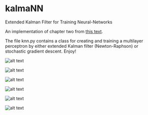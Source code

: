 # kalmaNN
Extended Kalman Filter for Training Neural-Networks

An implementation of chapter two from [this text](http://bit.ly/2oGjaMu).

The file knn.py contains a class for creating and training a multilayer perceptron by either extended Kalman filter (Newton-Raphson) or stochastic gradient descent. Enjoy!

![alt text](http://i.imgur.com/lTObwbI.png)

![alt text](http://i.imgur.com/y1qXrFU.png)

![alt text](http://i.imgur.com/pxZf36m.png)

![alt text](http://i.imgur.com/tGaiMFV.png)

![alt text](http://i.imgur.com/wSyH7QP.png)

![alt text](http://i.imgur.com/Mi8B6y0.png)

